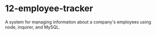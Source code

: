 # 12-employee-tracker
A system for managing information about a company's employees using node, inquirer, and MySQL.
